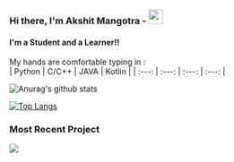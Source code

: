 ### Hi there, I'm Akshit Mangotra - <img src="https://github.com/TheDudeThatCode/TheDudeThatCode/blob/master/Assets/Hi.gif" width="26px">

#### I'm a Student and a Learner!!
My hands are comfortable typing in :   
| Python | C/C++ | JAVA | Kotlin |
 | :---: | :---: | :---: | :---: | 

 
<!--
**Akshit6828/Akshit6828** is a ✨ _special_ ✨ repository because its `README.md` (this file) appears on your GitHub profile.
### Technologies & Frameworks I have worked with : 
Here are some ideas to get you started:

- 🔭 I’m currently working on ...
- 🌱 I’m currently learning ...
- 👯 I’m looking to collaborate on ...
- 🤔 I’m looking for help with ...
- 💬 Ask me about ...
- 📫 How to reach me: ...
- 😄 Pronouns: ...
- ⚡ Fun fact: ...

-->

![Anurag's github stats](https://github-readme-stats.vercel.app/api?username=Akshit6828&theme=react&show_icons=true)

[![Top Langs](https://github-readme-stats.vercel.app/api/top-langs/?username=Akshit6828&theme=react&layout=compact)](https://github.com/anuraghazra/github-readme-stats)

### Most Recent Project

<a href="https://github.com/Akshit6828/Traverse-Indoor">
  <img align="center" src="https://github-readme-stats.vercel.app/api/pin/?username=Akshit6828&theme=react&repo=Traverse-Indoor" />
</a>
